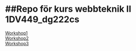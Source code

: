 ##Repo för kurs webbteknik II
1DV449_dg222cs
==============
[Workshop1](https://github.com/Grenmyr/1DV449_dg222cs/tree/master/Laboration1_webbskrapa)  
[Workshop2](https://github.com/Grenmyr/1DV449_dg222cs/tree/master/Laboration2_Labbymessage/1DV449_L02)   
[Workshop3](https://github.com/Grenmyr/1DV449_dg222cs/blob/master/Laboration3_Mashup/documents/reflektion.md)



